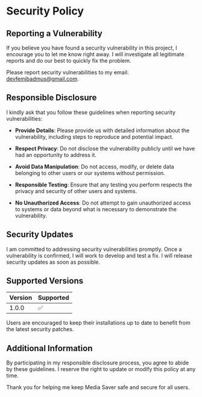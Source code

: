 # Security Policy

## Reporting a Vulnerability

If you believe you have found a security vulnerability in this project, I encourage you to let me know right away. I will investigate all legitimate reports and do our best to quickly fix the problem.

Please report security vulnerabilities to my email: [devfemibadmus@gmail.com](mailto:devfemibadmus@gmail.com).

## Responsible Disclosure

I kindly ask that you follow these guidelines when reporting security vulnerabilities:

- **Provide Details**: Please provide us with detailed information about the vulnerability, including steps to reproduce and potential impact.
  
- **Respect Privacy**: Do not disclose the vulnerability publicly until we have had an opportunity to address it.
  
- **Avoid Data Manipulation**: Do not access, modify, or delete data belonging to other users or our systems without permission.
  
- **Responsible Testing**: Ensure that any testing you perform respects the privacy and security of other users and systems.
  
- **No Unauthorized Access**: Do not attempt to gain unauthorized access to systems or data beyond what is necessary to demonstrate the vulnerability.

## Security Updates

I am committed to addressing security vulnerabilities promptly. Once a vulnerability is confirmed, I will work to develop and test a fix. I will release security updates as soon as possible.

## Supported Versions

| Version | Supported          |
| ------- | ------------------ |
| 1.0.0   | :white_check_mark: |

Users are encouraged to keep their installations up to date to benefit from the latest security patches.

## Additional Information

By participating in my responsible disclosure process, you agree to abide by these guidelines. I reserve the right to update or modify this policy at any time.

Thank you for helping me keep Media Saver safe and secure for all users.
